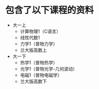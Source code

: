 # 包含了以下课程的资料

+ 大一上
  + 计算物理1（C语言）
  + 线性代数1
  + 力学1（普物力学）
  + 兰大版高数上
+ 大一下
  + 热学1（普物热学）
  + 光学1（普物光学-几何波动）
  + 电磁1（普物电磁学）
  + 兰大版高数下
